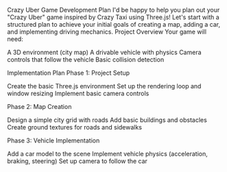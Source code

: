 Crazy Uber Game Development Plan
I'd be happy to help you plan out your "Crazy Uber" game inspired by Crazy Taxi using Three.js! Let's start with a structured plan to achieve your initial goals of creating a map, adding a car, and implementing driving mechanics.
Project Overview
Your game will need:

A 3D environment (city map)
A drivable vehicle with physics
Camera controls that follow the vehicle
Basic collision detection

Implementation Plan
Phase 1: Project Setup

Create the basic Three.js environment
Set up the rendering loop and window resizing
Implement basic camera controls

Phase 2: Map Creation

Design a simple city grid with roads
Add basic buildings and obstacles
Create ground textures for roads and sidewalks

Phase 3: Vehicle Implementation

Add a car model to the scene
Implement vehicle physics (acceleration, braking, steering)
Set up camera to follow the car
